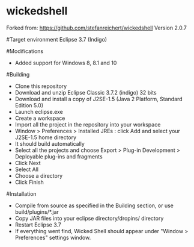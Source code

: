 wickedshell
===========

Forked from: https://github.com/stefanreichert/wickedshell
Version 2.0.7

#Target environment
Eclipse 3.7 (Indigo)

#Modifications
- Added support for Windows 8, 8.1 and 10

#Building
- Clone this repository
- Download and unzip Eclipse Classic 3.7.2 (indigo) 32 bits
- Download and install a copy of J2SE-1.5 (Java 2 Platform, Standard Edition 5.0)
- Launch eclipse.exe
- Create a workspace
- Import all the project in the repository into your workspace
- Window > Preferences > Installed JREs : click Add and select your J2SE-1.5 home directory
- It should build automatically
- Select all the projects and choose Export > Plug-in Development > Deployable plug-ins and fragments
- Click Next
- Select All
- Choose a directory
- Click Finish

#Installation
- Compile from source as specified in the Building section, or use build/plugins/*.jar
- Copy JAR files into your eclipse directory/dropins/ directory
- Restart Eclipse 3.7
- If everything went find, Wicked Shell should appear under "Window > Preferences" settings window.